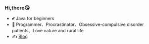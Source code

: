 ### Hi,there😘
- 💕 Java for beginners
- 🔭 Programmer、Procrastinator、Obsessive-compulsive disorder patients、Love nature and rural life
- ✍️ [Blog](https://cheung0-bit.github.io)

